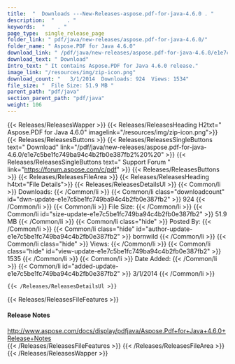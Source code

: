 ```yaml
---
title:  "  Downloads ---New-Releases-aspose.pdf-for-java-4.6.0 . " 
description:  "    . " 
keywords:  "    . " 
page_type:  single_release_page
folder_link: " pdf/java/new-releases/aspose.pdf-for-java-4.6.0/"
folder_name: " Aspose.PDF for Java 4.6.0"
download_link: " /pdf/java/new-releases/aspose.pdf-for-java-4.6.0/e1e7c5be1fc749ba94c4b2fb0e387fb2"
download_text: " Download"
Intro_text: " It contains Aspose.PDF for Java 4.6.0 release."
image_link: "/resources/img/zip-icon.png"
download_count: "   3/1/2014  Downloads: 924  Views: 1534"
file_size: "  File Size: 51.9 MB "
parent_path: "pdf/java"
section_parent_path: "pdf/java"
weight: 106 
---
```


{{< Releases/ReleasesWapper >}}
  {{< Releases/ReleasesHeading H2txt=" Aspose.PDF for Java 4.6.0" imagelink="/resources/img/zip-icon.png">}}
  {{< Releases/ReleasesButtons >}}
    {{< Releases/ReleasesSingleButtons text=" Download" link="/pdf/java/new-releases/aspose.pdf-for-java-4.6.0/e1e7c5be1fc749ba94c4b2fb0e387fb2%20%20" >}}
    {{< Releases/ReleasesSingleButtons text=" Support Forum " link="https://forum.aspose.com/c/pdf" >}}
  {{< Releases/ReleasesButtons >}}
  {{< Releases/ReleasesFileArea >}}
    {{< Releases/ReleasesHeading h4txt="File Details">}}
    {{< Releases/ReleasesDetailsUl >}}
            {{< Common/li  >}} Downloads: {{< /Common/li >}} 
      {{< Common/li class="downloadcount" id="dwn-update-e1e7c5be1fc749ba94c4b2fb0e387fb2" >}} 924 {{< /Common/li >}} 
      {{< Common/li  >}} File Size: {{< /Common/li >}} 
      {{< Common/li id="size-update-e1e7c5be1fc749ba94c4b2fb0e387fb2" >}} 51.9 MB {{< /Common/li >}} 
      {{< Common/li  class="hide" >}} Posted By: {{< /Common/li >}} 
      {{< Common/li class="hide" id="author-update-e1e7c5be1fc749ba94c4b2fb0e387fb2" >}} bornwild {{< /Common/li >}} 
      {{< Common/li class="hide"  >}} Views: {{< /Common/li >}} 
      {{< Common/li class="hide" id="view-update-e1e7c5be1fc749ba94c4b2fb0e387fb2" >}} 1535 {{< /Common/li >}} 
      {{< Common/li  >}} Date Added: {{< /Common/li >}} 
      {{< Common/li id="added-update-e1e7c5be1fc749ba94c4b2fb0e387fb2" >}} 3/1/2014 {{< /Common/li >}} 

    {{< /Releases/ReleasesDetailsUl >}}

  {{< Releases/ReleasesFileFeatures >}}
      <h4>Release Notes</h4><div><a href="http://www.aspose.com/docs/display/pdfjava/Aspose.Pdf+for+Java+4.6.0+Release+Notes">http://www.aspose.com/docs/display/pdfjava/Aspose.Pdf+for+Java+4.6.0+Release+Notes</a></div>
  {{< /Releases/ReleasesFileFeatures >}}
 {{< /Releases/ReleasesFileArea >}}
{{< /Releases/ReleasesWapper >}}


